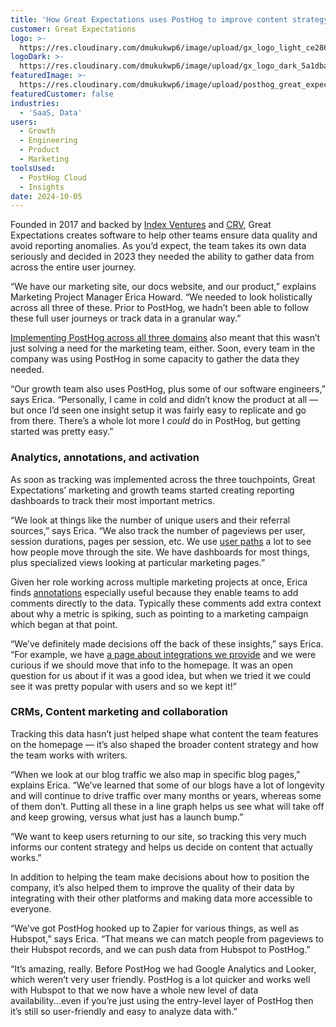 ```yaml
---
title: 'How Great Expectations uses PostHog to improve content strategy'
customer: Great Expectations
logo: >-
  https://res.cloudinary.com/dmukukwp6/image/upload/gx_logo_light_ce286f1955.png
logoDark: >-
  https://res.cloudinary.com/dmukukwp6/image/upload/gx_logo_dark_5a1dba99f7.png
featuredImage: >-
  https://res.cloudinary.com/dmukukwp6/image/upload/posthog_great_expectations_f90a29aa4d.jpg
featuredCustomer: false
industries:
  - 'SaaS, Data'
users:
  - Growth
  - Engineering
  - Product
  - Marketing
toolsUsed:
  - PostHog Cloud
  - Insights
date: 2024-10-05
---
```


Founded in 2017 and backed by [Index Ventures](https://www.indexventures.com/) and [CRV](https://www.crv.com/), Great Expectations creates software to help other teams ensure data quality and avoid reporting anomalies. As you’d expect, the team takes its own data seriously and decided in 2023 they needed the ability to gather data from across the entire user journey. 

“We have our marketing site, our docs website, and our product,” explains Marketing Project Manager Erica Howard. “We needed to look holistically across all three of these. Prior to PostHog, we hadn’t been able to follow these full user journeys or track data in a granular way.”

[Implementing PostHog across all three domains](/tutorials/cross-domain-tracking) also meant that this wasn’t just solving a need for the marketing team, either. Soon, every team in the company was using PostHog in some capacity to gather the data they needed. 

“Our growth team also uses PostHog, plus some of our software engineers,” says Erica. “Personally, I came in cold and didn’t know the product at all — but once I’d seen one insight setup it was fairly easy to replicate and go from there. There’s a whole lot more I _could_ do in PostHog, but getting started was pretty easy.”

### Analytics, annotations, and activation 

As soon as tracking was implemented across the three touchpoints, Great Expectations’ marketing and growth teams started creating reporting dashboards to track their most important metrics. 

“We look at things like the number of unique users and their referral sources,” says Erica. “We also track the number of pageviews per user, session durations, pages per session, etc. We use [user paths](/docs/product-analytics/paths) a lot to see how people move through the site. We have dashboards for most things, plus specialized views looking at particular marketing pages.”

<BorderWrapper>
<Quote
    imageSource="/images/customers/erica.jpg"
    size="md"
    name="Erica Howard"
    title="Marketing Project Manager, Great Expectations"
    quote={`“I had always wanted a tool like PostHog that let me really follow user journeys and things like that. Other tools, like Google Analytics, just let you look at overall visitors. PostHog goes so much further!”`}
/>
</BorderWrapper>

Given her role working across multiple marketing projects at once, Erica finds [annotations](/docs/data/annotations) especially useful because they enable teams to add comments directly to the data. Typically these comments add extra context about why a metric is spiking, such as pointing to a marketing campaign which began at that point. 

“We’ve definitely made decisions off the back of these insights,” says Erica. “For example, we have [a page about integrations we provide](https://greatexpectations.io/integrations) and we were curious if we should move that info to the homepage. It was an open question for us about if it was a good idea, but when we tried it we could see it was pretty popular with users and so we kept it!”

### CRMs, Content marketing and collaboration

Tracking this data hasn’t just helped shape what content the team features on the homepage — it’s also shaped the broader content strategy and how the team works with writers. 

“When we look at our blog traffic we also map in specific blog pages,” explains Erica. “We’ve learned that some of our blogs have a lot of longevity and will continue to drive traffic over many months or years, whereas some of them don’t. Putting all these in a line graph helps us see what will take off and keep growing, versus what just has a launch bump.” 

“We want to keep users returning to our site, so tracking this very much informs our content strategy and helps us decide on content that actually works.”

In addition to helping the team make decisions about how to position the company, it’s also helped them to improve the quality of their data by integrating with their other platforms and making data more accessible to everyone. 

“We’ve got PostHog hooked up to Zapier for various things, as well as Hubspot,” says Erica. “That means we can match people from pageviews to their Hubspot records, and we can push data from Hubspot to PostHog.”

“It’s amazing, really. Before PostHog we had Google Analytics and Looker, which weren’t very user friendly. PostHog is a lot quicker and works well with Hubspot to that we now have a whole new level of data availability...even if you’re just using the entry-level layer of PostHog then it’s still so user-friendly and easy to analyze data with.”